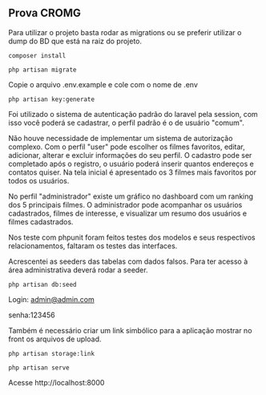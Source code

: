 <h2>Prova CROMG</h2>

Para utilizar o projeto basta rodar as migrations ou se preferir utilizar o dump do BD que está na raiz do projeto.

```
composer install
```

```
php artisan migrate
```

Copie o arquivo .env.example e cole com o nome de .env

```
php artisan key:generate
```

Foi utilizado o sistema de autenticação padrão do laravel pela session, com isso você poderá se cadastrar, o perfil padrão é
o de usuário "comum".

Não houve necessidade de implementar um sistema de autorização complexo. Com o perfil "user" pode escolher os filmes favoritos, editar, adicionar, alterar e excluir informações do seu perfil. O cadastro pode ser
completado após o registro, o usuário poderá inserir quantos endereços e contatos quiser.
Na tela inicial é apresentado os 3 filmes mais favoritos por todos os usuários.

No perfil "administrador" existe um gráfico no dashboard com um ranking dos 5 principais filmes. O administrador pode acompanhar os usuários cadastrados, filmes de interesse, e visualizar um resumo dos usuários e filmes cadastrados.

Nos teste com phpunit foram feitos testes dos modelos e seus respectivos relacionamentos, faltaram os testes das interfaces.

Acrescentei as seeders das tabelas  com dados falsos. Para ter acesso à área administrativa deverá rodar a seeder.

```
php artisan db:seed
```

Login: admin@admin.com

senha:123456

Também é necessário criar um link simbólico para a aplicação mostrar no front os arquivos de upload.

```
php artisan storage:link
```

```
php artisan serve
```

Acesse http://localhost:8000
